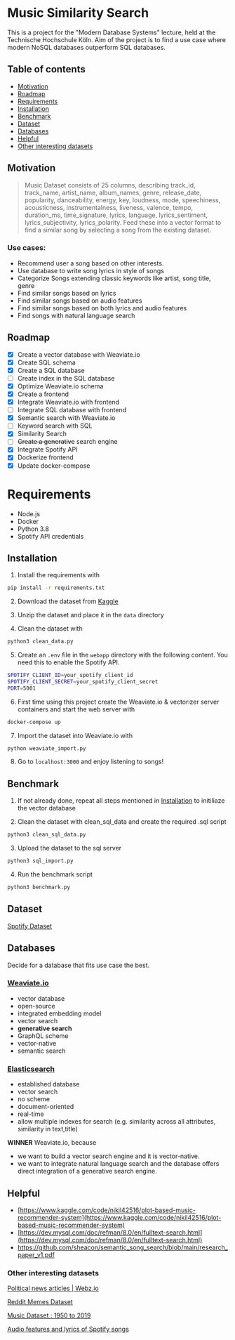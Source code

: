 # Music Similarity Search
This is a project for the "Modern Database Systems" lecture, held at the Technische Hochschule Köln. Aim of the project is to find a use case where modern NoSQL databases outperform SQL databases.

## Table of contents
- [Motivation](#motivation)
- [Roadmap](#roadmap)
- [Requirements](#requirements)
- [Installation](#installation)
- [Benchmark](#benchmark)
- [Dataset](#dataset)
- [Databases](#databases)
- [Helpful](#helpful)
- [Other interesting datasets](#other-interesting-datasets)
## Motivation

> Music Dataset consists of 25 columns, describing track_id, track_name, artist_name, album_names, genre, release_date, popularity, danceability, energy, key, loudness, mode, speechiness, acousticness, instrumentalness, liveness, valence, tempo, duration_ms, time_signature, lyrics, language, lyrics_sentiment, lyrics_subjectivity, lyrics_polarity.
Feed these into a vector format to find a similar song by selecting a song from the existing dataset.

### Use cases:

- Recommend user a song based on other interests.
- Use database to write song lyrics in style of songs
- Categorize Songs extending classic keywords like artist, song title, genre
- Find similar songs based on lyrics
- Find similar songs based on audio features
- Find similar songs based on both lyrics and audio features
- Find songs with natural language search

## Roadmap
- [x] Create a vector database with Weaviate.io
- [x] Create SQL schema
- [x] Create a SQL database
- [ ] Create index in the SQL database
- [x] Optimize Weaviate.io schema
- [x] Create a frontend
- [x] Integrate Weaviate.io with frontend
- [ ] Integrate SQL database with frontend
- [x] Semantic search with Weaviate.io
- [ ] Keyword search with SQL
- [x] Similarity Search
- [ ] ~~Create a generative~~ search engine
- [x] Integrate Spotify API
- [x] Dockerize frontend
- [x] Update docker-compose

# Requirements
- Node.js
- Docker
- Python 3.8
- Spotify API credentials
## Installation
1. Install the requirements with
```bash
pip install -r requirements.txt
```
2. Download the dataset from [Kaggle](https://www.kaggle.com/datasets/imuhammad/audio-features-and-lyrics-of-spotify-songs)
3. Unzip the dataset and place it in the `data` directory

4. Clean the dataset with 
```bash
python3 clean_data.py
```

5. Create an `.env` file in the `webapp` directory with the following content. You need this to enable the Spotify API.
```bash
SPOTIFY_CLIENT_ID=your_spotify_client_id
SPOTIFY_CLIENT_SECRET=your_spotify_client_secret
PORT=5001
```

6. First time using this project create the Weaviate.io & vectorizer server containers and start the web server with
```bash
docker-compose up
```

7. Import the dataset into Weaviate.io with
```bash
python weaviate_import.py
```

8. Go to `localhost:3000` and enjoy listening to songs!
## Benchmark

1. If not already done, repeat all steps mentioned in [Installation](#installation) to initiliaze the vector database

2. Clean the dataset with clean_sql_data and create the required .sql script
```bash
python3 clean_sql_data.py
```

3. Upload the dataset to the sql server
```bash
python3 sql_import.py
```

4. Run the benchmark script
```bash
python3 benchmark.py
```

## Dataset

[Spotify Dataset](https://www.kaggle.com/datasets/imuhammad/audio-features-and-lyrics-of-spotify-songs)

## Databases
Decide for a database that fits use case the best.
### [Weaviate.io](https://weaviate.io/?utm_source=google&utm_medium=cpc&utm_campaign=18703782893&utm_content=142806251237&utm_term=weaviate%20database&gclid=CjwKCAjwl6OiBhA2EiwAuUwWZeSv5162-ikjmZwHUoACgHfJjNiNXGfvP3a1GaWv4CTS3Sr6gq2syxoCbwsQAvD_BwE)

- vector database
- open-source
- integrated embedding model
- vector search
- **generative search**
- GraphQL scheme
- vector-native
- semantic search

### [Elasticsearch](https://www.elastic.co/de/elasticsearch/)

- established database
- vector search
- no scheme
- document-oriented
- real-time
- allow multiple indexes for search (e.g. similarity across all attributes, similarity in text,title)

**WINNER** Weaviate.io, because
- we want to build a vector search engine and it is vector-native.
- we want to integrate natural language search and the database offers direct integration of a generative search engine.
## Helpful

- [https://www.kaggle.com/code/nikil42516/plot-based-music-recommender-system](https://www.kaggle.com/code/nikil42516/plot-based-music-recommender-system)
- [https://dev.mysql.com/doc/refman/8.0/en/fulltext-search.html](https://dev.mysql.com/doc/refman/8.0/en/fulltext-search.html)
- https://github.com/sheacon/semantic_song_search/blob/main/research_paper_v1.pdf

### Other interesting datasets

[Political news articles | Webz.io](https://webz.io/free-datasets/political-news-articles/)

[Reddit Memes Dataset](https://www.kaggle.com/datasets/sayangoswami/reddit-memes-dataset)

[Music Dataset : 1950 to 2019](https://www.kaggle.com/datasets/saurabhshahane/music-dataset-1950-to-2019)

[Audio features and lyrics of Spotify songs](https://www.kaggle.com/datasets/imuhammad/audio-features-and-lyrics-of-spotify-songs)